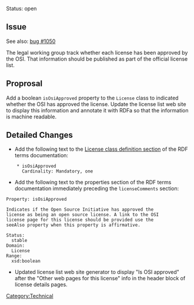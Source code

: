 Status: open

## Issue

See also: [bug
\#1050](https://bugs.linuxfoundation.org/show_bug.cgi?id=1050)

The legal working group track whether each license has been approved by
the OSI. That information should be published as part of the official
license list.

## Proprosal

Add a boolean `isOsiApproved` property to the `License` class to
indicated whether the OSI has approved the license. Update the license
list web site to display this information and annotate it with RDFa so
that the information is machine readable.

## **Detailed Changes**

  - Add the following text to the [License class definition
    section](http://spdx.org/rdf/terms#License) of the RDF terms
    documentation:

`    * isOsiApproved`  
`      Cardinality: Mandatory, one`

  - Add the following text to the properties section of the RDF terms
    documentation immediately preceding the `licenseComments` section:

`Property: isOsiApproved`  
  
`Indicates if the Open Source Initiative has approved the`  
`license as being an open source license. A link to the OSI`  
`license page for this license should be provided use the`  
`seeAlso property when this property is affirmative.`  
  
`Status:`  
`  stable`  
`Domain:`  
`  License`  
`Range:`  
`  xsd:boolean`

  - Updated license list web site generator to display "Is OSI approved"
    after the "Other web pages for this license" info in the header
    block of license details pages.

[Category:Technical](Category:Technical "wikilink")
